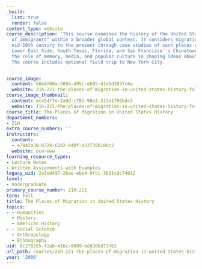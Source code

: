 ```yaml
---
_build:
  list: true
  render: false
content_type: website
course_description: 'This course examines the history of the United States as a "nation
  of immigrants" within a broader global context. It considers migration from the
  mid-19th century to the present through case studies of such places as New York''s
  Lower East Side, South Texas, Florida, and San Francisco''s Chinatown. It also examines
  the role of memory, media, and popular culture in shaping ideas about migration.
  The course includes optional field trip to New York City.

  '
course_image:
  content: 56b4f00a-5094-495c-eb95-d1d5d3837c6a
  website: 21h-221-the-places-of-migration-in-united-states-history-fall-2006
course_image_thumbnail:
  content: ec454f7e-2a9d-c78d-98e3-313e1766bdc3
  website: 21h-221-the-places-of-migration-in-united-states-history-fall-2006
course_title: The Places of Migration in United States History
department_numbers:
- 21H
extra_course_numbers: ''
instructors:
  content:
  - e7842a30-b729-62d2-b40f-d23739b108c2
  website: ocw-www
learning_resource_types:
- Lecture Notes
- Written Assignments with Examples
legacy_uid: 2a3ed497-2bae-ebe4-9fcc-3b31c9c74012
level:
- Undergraduate
primary_course_number: 21H.221
term: Fall
title: The Places of Migration in United States History
topics:
- - Humanities
  - History
  - American History
- - Social Science
  - Anthropology
  - Ethnography
uid: 0c278265-f2ab-416c-9089-6dd306d73763
url_path: courses/21h-221-the-places-of-migration-in-united-states-history-fall-2006
year: '2006'
---
```

